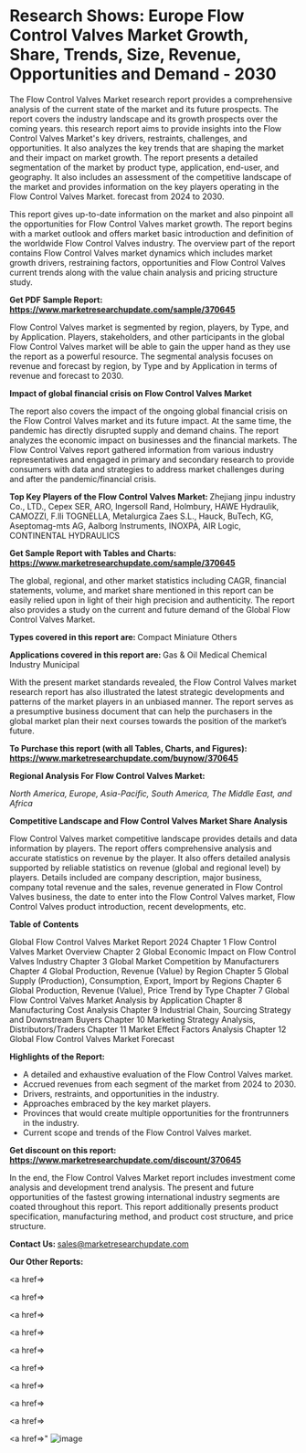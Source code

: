 # Research Shows: Europe Flow Control Valves Market Growth, Share, Trends, Size, Revenue, Opportunities and Demand - 2030

The Flow Control Valves Market research report provides a comprehensive analysis of the current state of the market and its future prospects. The report covers the industry landscape and its growth prospects over the coming years. this research report aims to provide insights into the Flow Control Valves Market's key drivers, restraints, challenges, and opportunities. It also analyzes the key trends that are shaping the market and their impact on market growth. The report presents a detailed segmentation of the market by product type, application, end-user, and geography. It also includes an assessment of the competitive landscape of the market and provides information on the key players operating in the Flow Control Valves Market. forecast from 2024 to 2030.

This report gives up-to-date information on the market and also pinpoint all the opportunities for Flow Control Valves market growth. The report begins with a market outlook and offers market basic introduction and definition of the worldwide Flow Control Valves industry. The overview part of the report contains Flow Control Valves market dynamics which includes market growth drivers, restraining factors, opportunities and Flow Control Valves current trends along with the value chain analysis and pricing structure study.

<strong><b>Get PDF Sample Report: <a href=https://www.marketresearchupdate.com/sample/370645>https://www.marketresearchupdate.com/sample/370645</a></b></strong>

Flow Control Valves market is segmented by region, players, by Type, and by Application. Players, stakeholders, and other participants in the global Flow Control Valves market will be able to gain the upper hand as they use the report as a powerful resource. The segmental analysis focuses on revenue and forecast by region, by Type and by Application in terms of revenue and forecast to 2030.

<strong><b>Impact of global financial crisis on Flow Control Valves Market</b></strong>

The report also covers the impact of the ongoing global financial crisis on the Flow Control Valves market and its future impact. At the same time, the pandemic has directly disrupted supply and demand chains. The report analyzes the economic impact on businesses and the financial markets. The Flow Control Valves report gathered information from various industry representatives and engaged in primary and secondary research to provide consumers with data and strategies to address market challenges during and after the pandemic/financial crisis.

<strong><b>Top Key Players of the Flow Control Valves Market:
</b></strong>Zhejiang jinpu industry Co., LTD., Cepex SER, ARO, Ingersoll Rand, Holmbury, HAWE Hydraulik, CAMOZZI, F.lli TOGNELLA, Metalurgica Zaes S.L., Hauck, BuTech, KG, Aseptomag-mts AG, Aalborg Instruments, INOXPA, AIR Logic, CONTINENTAL HYDRAULICS<strong><b>
</b></strong>

<strong><b>Get Sample Report with Tables and Charts: <a href=https://www.marketresearchupdate.com/sample/370645>https://www.marketresearchupdate.com/sample/370645</a></b></strong>

The global, regional, and other market statistics including CAGR, financial statements, volume, and market share mentioned in this report can be easily relied upon in light of their high precision and authenticity. The report also provides a study on the current and future demand of the Global Flow Control Valves Market.

<strong><b>Types covered in this report are:
</b></strong>Compact
Miniature
Others<strong><b>
</b></strong>

<strong><b>Applications covered in this report are:
</b></strong>Gas & Oil
Medical
Chemical Industry
Municipal<strong><b>
</b></strong>

With the present market standards revealed, the Flow Control Valves market research report has also illustrated the latest strategic developments and patterns of the market players in an unbiased manner. The report serves as a presumptive business document that can help the purchasers in the global market plan their next courses towards the position of the market’s future.

<strong><b>To Purchase this report (with all Tables, Charts, and Figures): <a href=https://www.marketresearchupdate.com/buynow/370645>https://www.marketresearchupdate.com/buynow/370645</a></b></strong>

<strong><b>Regional Analysis For Flow Control Valves Market:</b></strong>

<em><i>North America, Europe, Asia-Pacific, South America, The Middle East, and Africa</i></em>

<strong><b>Competitive Landscape and Flow Control Valves Market Share Analysis</b></strong>

Flow Control Valves market competitive landscape provides details and data information by players. The report offers comprehensive analysis and accurate statistics on revenue by the player. It also offers detailed analysis supported by reliable statistics on revenue (global and regional level) by players. Details included are company description, major business, company total revenue and the sales, revenue generated in Flow Control Valves business, the date to enter into the Flow Control Valves market, Flow Control Valves product introduction, recent developments, etc.

<strong><b>Table of Contents</b></strong>

Global Flow Control Valves Market Report 2024
Chapter 1 Flow Control Valves Market Overview
Chapter 2 Global Economic Impact on Flow Control Valves Industry
Chapter 3 Global Market Competition by Manufacturers
Chapter 4 Global Production, Revenue (Value) by Region
Chapter 5 Global Supply (Production), Consumption, Export, Import by Regions
Chapter 6 Global Production, Revenue (Value), Price Trend by Type
Chapter 7 Global Flow Control Valves Market Analysis by Application
Chapter 8 Manufacturing Cost Analysis
Chapter 9 Industrial Chain, Sourcing Strategy and Downstream Buyers
Chapter 10 Marketing Strategy Analysis, Distributors/Traders
Chapter 11 Market Effect Factors Analysis
Chapter 12 Global Flow Control Valves Market Forecast

<strong><b>Highlights of the Report:</b></strong>

- A detailed and exhaustive evaluation of the Flow Control Valves market.
- Accrued revenues from each segment of the market from 2024 to 2030.
- Drivers, restraints, and opportunities in the industry.
- Approaches embraced by the key market players.
- Provinces that would create multiple opportunities for the frontrunners in the industry.
- Current scope and trends of the Flow Control Valves market.

<strong><b>Get discount on this report: <a href=https://www.marketresearchupdate.com/discount/370645>https://www.marketresearchupdate.com/discount/370645</a></b></strong>

In the end, the Flow Control Valves Market report includes investment come analysis and development trend analysis. The present and future opportunities of the fastest growing international industry segments are coated throughout this report. This report additionally presents product specification, manufacturing method, and product cost structure, and price structure.

<strong><b>Contact Us:
</b></strong>sales@marketresearchupdate.com

<strong>Our Other Reports:</strong>

<a href=></a>

<a href=></a>

<a href=></a>

<a href=></a>

<a href=></a>

<a href=></a>

<a href=></a>

<a href=></a>

<a href=></a>

<a href=></a>"
![image](https://github.com/Gayatrikarjule/Market-Analysis-360/assets/97346546/8a5f2775-7535-4fce-a9b9-1be3559e5e08)
